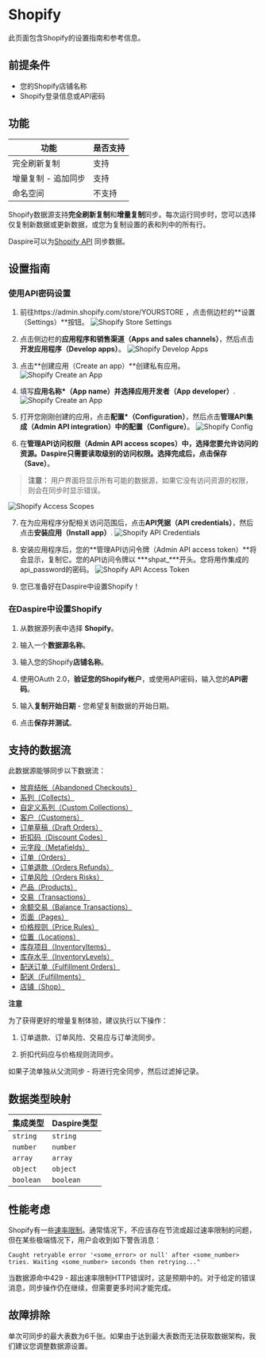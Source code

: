 # Shopify

此页面包含Shopify的设置指南和参考信息。

## 前提条件

* 您的Shopify店铺名称
* Shopify登录信息或API密码

## 功能 

| 功能 | 是否支持 |
| --- | --- |
| 完全刷新复制 | 支持 |
| 增量复制 - 追加同步 | 支持 |
| 命名空间 | 不支持 |

Shopify数据源支持**完全刷新复制**和**增量复制**同步。每次运行同步时，您可以选择仅复制新数据或更新数据，或您为复制设置的表和列中的所有行。

Daspire可以为[Shopify API](https://help.shopify.com/en/api/reference) 同步数据。

## 设置指南

### 使用API密码设置

1. 前往https://admin.shopify.com/store/YOURSTORE ，点击侧边栏的**设置（Settings）**按钮。
![Shopify Store Settings](/docs/setup-guide/assets/images/shopify-settings.jpg "Shopify Store Settings")

2. 点击侧边栏的**应用程序和销售渠道（Apps and sales channels）**，然后点击**开发应用程序（Develop apps）**。
![Shopify Develop Apps](/docs/setup-guide/assets/images/shopify-develop-apps.jpg "Shopify Develop Apps")

3. 点击**创建应用（Create an app）**创建私有应用。
![Shopify Create an App](/docs/setup-guide/assets/images/shopify-create-app.jpg "Shopify Create an App")

4. 填写**应用名称*（App name）**并选择**应用开发者（App developer）**.
![Shopify Create an App](/docs/setup-guide/assets/images/shopify-create-app2.jpg "Shopify Create an App")

5. 打开您刚刚创建的应用，点击**配置*（Configuration）**，然后点击**管理API集成（Admin API integration）**中的**配置（Configure）**。
![Shopify Config](/docs/setup-guide/assets/images/shopify-configuration.jpg "Shopify Config")

4. 在**管理API访问权限（Admin API access scopes）**中，选择您要允许访问的资源。Daspire只需要读取级别的访问权限。选择完成后，点击**保存（Save）**。

  > **注意：** 用户界面将显示所有可能的数据源，如果它没有访问资源的权限，则会在同步时显示错误。

![Shopify Access Scopes](/docs/setup-guide/assets/images/shopify-access-scopes.jpg "Shopify Access Scopes")

7. 在为应用程序分配相关访问范围后，点击**API凭据（API credentials）**，然后点击**安装应用（Install app）**. 
![Shopify API Credentials](/docs/setup-guide/assets/images/shopify-api-creds.jpg "Shopify API Credentials")

8. 安装应用程序后，您的**管理API访问令牌（Admin API access token）**将会显示，复制它。您的API访问令牌以 ***shpat_***开头。您将用作集成的api\_password的密码。
![Shopify API Access Token](/docs/setup-guide/assets/images/shopify-api-access-token.jpg "Shopify API Access Token")

9. 您已准备好在Daspire中设置Shopify！

### 在Daspire中设置Shopify

1. 从数据源列表中选择 **Shopify**。

2. 输入一个**数据源名称**。

3. 输入您的Shopify**店铺名称**。

4. 使用OAuth 2.0，**验证您的Shopify帐户**，或使用API密码，输入您的**API密码**。

5. 输入**复制开始日期** - 您希望复制数据的开始日期。

6. 点击**保存并测试**。

## 支持的数据流

此数据源能够同步以下数据流：

* [放弃结帐（Abandoned Checkouts）](https://help.shopify.com/en/api/reference/orders/abandoned_checkouts)
* [系列（Collects）](https://help.shopify.com/en/api/reference/products/collect)
* [自定义系列（Custom Collections）](https://help.shopify.com/en/api/reference/products/customcollection)
* [客户（Customers）](https://help.shopify.com/en/api/reference/customers)
* [订单草稿（Draft Orders）](https://help.shopify.com/en/api/reference/orders/draftorder)
* [折扣码（Discount Codes）](https://shopify.dev/docs/admin-api/rest/reference/discounts/discountcode)
* [元字段（Metafields）](https://help.shopify.com/en/api/reference/metafield)
* [订单（Orders）](https://help.shopify.com/en/api/reference/order)
* [订单退款（Orders Refunds）](https://shopify.dev/api/admin/rest/reference/orders/refund)
* [订单风险（Orders Risks）](https://shopify.dev/api/admin/rest/reference/orders/order-risk)
* [产品（Products）](https://help.shopify.com/en/api/reference/products)
* [交易（Transactions）](https://help.shopify.com/en/api/reference/orders/transaction)
* [余额交易（Balance Transactions）](https://shopify.dev/api/admin-rest/2021-07/resources/transactions)
* [页面（Pages）](https://help.shopify.com/en/api/reference/online-store/page)
* [价格规则（Price Rules）](https://help.shopify.com/en/api/reference/discounts/pricerule)
* [位置（Locations）](https://shopify.dev/api/admin-rest/2021-10/resources/location)
* [库存项目（InventoryItems）](https://shopify.dev/api/admin-rest/2021-10/resources/inventoryItem)
* [库存水平（InventoryLevels）](https://shopify.dev/api/admin-rest/2021-10/resources/inventorylevel)
* [配送订单（Fulfillment Orders）](https://shopify.dev/api/admin-rest/2021-07/resources/fulfillmentorder)
* [配送（Fulfillments）](https://shopify.dev/api/admin-rest/2021-07/resources/fulfillment)
* [店铺（Shop）](https://shopify.dev/api/admin-rest/2021-07/resources/shop)

**注意**

为了获得更好的增量复制体验，建议执行以下操作：

1. 订单退款、订单风险、交易应与订单流同步。

2. 折扣代码应与价格规则流同步。

如果子流单独从父流同步 - 将进行完全同步，然后过滤掉记录。

## 数据类型映射

| 集成类型 | Daspire类型 |
| --- | --- |
| `string` | `string` |
| `number` | `number` |
| `array` | `array` |
| `object` | `object` |
| `boolean` | `boolean` |

## 性能考虑

Shopify有一些[速率限制](https://shopify.dev/concepts/about-apis/rate-limits)。通常情况下，不应该存在节流或超过速率限制的问题，但在某些极端情况下，用户会收到如下警告消息：

```
Caught retryable error '<some_error> or null' after <some_number> tries. Waiting <some_number> seconds then retrying..."
```

当数据源命中429 - 超出速率限制HTTP错误时，这是预期中的。对于给定的错误消息，同步操作仍在继续，但需要更多时间才能完成。

## 故障排除

单次可同步的最大表数为6千张。如果由于达到最大表数而无法获取数据架构，我们建议您调整数据源设置。